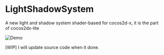 # LightShadowSystem

A new light and shadow system shader-based for cocos2d-x, it is the part of cocos2dx-lite

![Demo](https://github.com/namkazt/LightShadowSystem/blob/master/shadown.gif "demo shadow")

[WIP]
I will update source code when it done.
